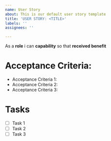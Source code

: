 ```yaml
---
name: User Story
about: This is our default user story template
title: 'USER STORY: <TITLE>'
labels: ''
assignees: ''

---
```


As a **role** i can **capability** so that **received benefit**

# Acceptance Criteria:
- Acceptance Criteria 1:
- Acceptance Criteria 2:
- Acceptance Criteria 3:
# Tasks
- [ ] Task 1
- [ ] Task 2
- [ ] Task 3

